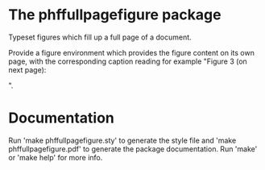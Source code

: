 # The phffullpagefigure package

Typeset figures which fill up a full page of a document.

Provide a figure environment which provides the figure content on its own page,
with the corresponding caption reading for example "Figure 3 (on next page):
<caption>".


# Documentation

Run 'make phffullpagefigure.sty' to generate the style file and
'make phffullpagefigure.pdf' to generate the package documentation. Run 'make'
or 'make help' for more info.

